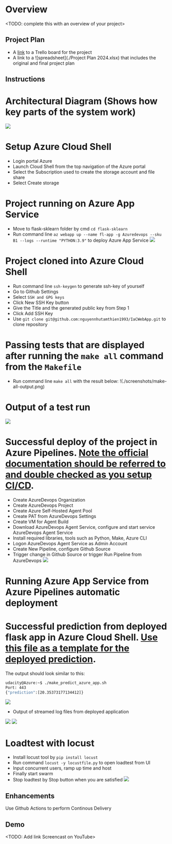# Overview

<TODO: complete this with an overview of your project>

## Project Plan

* A [link](https://trello.com/b/Wgsr5BSy/devops-cicd) to a Trello board for the project
* A link to a ![spreadsheet](./Project Plan 2024.xlsx) that includes the original and final project plan 

## Instructions

# Architectural Diagram (Shows how key parts of the system work)
![](./screenshots/CICD-overview.png)

# Setup Azure Cloud Shell
* Login portal Azure
* Launch Cloud Shell from the top navigation of the Azure portal
* Select the Subscription used to create the storage account and file share
* Select Create storage

# Project running on Azure App Service
* Move to flask-sklearn folder by cmd `cd flask-sklearn`
* Run command line `az webapp up --name fl-app -g Azuredevops --sku B1 --logs --runtime "PYTHON:3.9"` to deploy Azure App Service
![](./screenshots/webapp-home.png)

# Project cloned into Azure Cloud Shell
* Run command line `ssh-keygen` to generate ssh-key of yourself
* Go to Github Settings
* Select `SSH and GPG keys`
* Click New SSH Key button
* Give the Title and the generated public key from Step 1
* Click Add SSH Key
* Use `git clone git@github.com:nguyennhutamthien1993/IaCWebApp.git` to clone repository

# Passing tests that are displayed after running the `make all` command from the `Makefile`
* Run command line `make all` with the result below:
!(./screenshots/make-all-output.png)
# Output of a test run
![](./screenshots/make-test.png)

# Successful deploy of the project in Azure Pipelines.  [Note the official documentation should be referred to and double checked as you setup CI/CD](https://docs.microsoft.com/en-us/azure/devops/pipelines/ecosystems/python-webapp?view=azure-devops).
* Create AzureDevops Organization
* Create AzureDevops Project
* Create Azure Self-Hosted Agent Pool
* Create PAT from AzureDevops Settings
* Create VM for Agent Build
* Download AzureDevops Agent Service, configure and start service AzureDevops Agent Service
* Install required libraries, tools such as Python, Make, Azure CLI
* Logon AzureDevops Agent Service as Admin Account
* Create New Pipeline, configure Github Source
* Trigger change in Github Source or trigger Run Pipeline from AzureDevops
![](./screenshots/CICD-azure-app-service-success.png)
# Running Azure App Service from Azure Pipelines automatic deployment

# Successful prediction from deployed flask app in Azure Cloud Shell.  [Use this file as a template for the deployed prediction](https://github.com/udacity/nd082-Azure-Cloud-DevOps-Starter-Code/blob/master/C2-AgileDevelopmentwithAzure/project/starter_files/flask-sklearn/make_predict_azure_app.sh).
The output should look similar to this:

```bash
udacity@Azure:~$ ./make_predict_azure_app.sh
Port: 443
{"prediction":[20.35373177134412]}
```
![](./screenshots/azure-cloudshell-prediction.png)

* Output of streamed log files from deployed application

![](./screenshots/fl-app-logs.png)
![](./screenshots/fl-log-tail.png)

# Loadtest with locust
* Install locust tool by `pip install locust`
* Run command `locust -y locustfile.py` to open loadtest from UI
* Input concurrent users, ramp up time and host
* Finally start swarm
* Stop loadtest by Stop button when you are satisfied
![](./screenshots/locust-app.png)

## Enhancements

Use Github Actions to perform Continous Delivery 

## Demo 

<TODO: Add link Screencast on YouTube>


